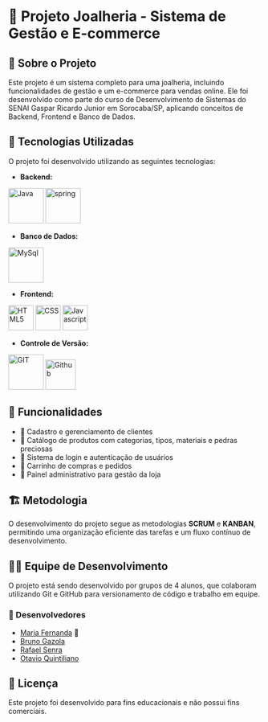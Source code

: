 # 💎 Projeto Joalheria - Sistema de Gestão e E-commerce

## 📌 Sobre o Projeto

Este projeto é um sistema completo para uma joalheria, incluindo funcionalidades de gestão e um e-commerce para vendas online. Ele foi desenvolvido como parte do curso de Desenvolvimento de Sistemas do SENAI Gaspar Ricardo Junior em Sorocaba/SP, aplicando conceitos de Backend, Frontend e Banco de Dados.

## 🚀 Tecnologias Utilizadas

O projeto foi desenvolvido utilizando as seguintes tecnologias:


- **Backend:** 

<img alt="Java" width="70" src="https://cdn.jsdelivr.net/gh/devicons/devicon@latest/icons/java/java-original-wordmark.svg"> <img alt="spring" width="70" src="https://cdn.jsdelivr.net/gh/devicons/devicon@latest/icons/spring/spring-original-wordmark.svg">

- **Banco de Dados:** 

<img alt="MySql" width="70" src="https://cdn.jsdelivr.net/gh/devicons/devicon@latest/icons/mysql/mysql-original-wordmark.svg" />
            
- **Frontend:**

<img alt="HTML5" width="50" src="https://cdn.jsdelivr.net/gh/devicons/devicon@latest/icons/html5/html5-original-wordmark.svg" /> <img alt="CSS" width="50" src="https://cdn.jsdelivr.net/gh/devicons/devicon@latest/icons/css3/css3-original-wordmark.svg"/> <img alt="Javascript" width="50" src="https://cdn.jsdelivr.net/gh/devicons/devicon@latest/icons/javascript/javascript-original.svg"/>  

- **Controle de Versão:** 

<img alt="GIT" width="70" src="https://cdn.jsdelivr.net/gh/devicons/devicon@latest/icons/git/git-original-wordmark.svg" /> <img alt="Github" width="60" src="https://cdn.jsdelivr.net/gh/devicons/devicon@latest/icons/github/github-original-wordmark.svg"/>

## 🔧 Funcionalidades

- 📌 Cadastro e gerenciamento de clientes   
- 📌 Catálogo de produtos com categorias, tipos, materiais e pedras preciosas  
- 📌 Sistema de login e autenticação de usuários  
- 📌 Carrinho de compras e pedidos  
- 📌 Painel administrativo para gestão da loja  

## 🏗 Metodologia

O desenvolvimento do projeto segue as metodologias **SCRUM** e **KANBAN**, permitindo uma organização eficiente das tarefas e um fluxo contínuo de desenvolvimento.

## 👨‍💻 Equipe de Desenvolvimento

O projeto está sendo desenvolvido por grupos de 4 alunos, que colaboram utilizando Git e GitHub para versionamento de código e trabalho em equipe.

### 🚀 Desenvolvedores  

- [Maria Fernanda](https://github.com/mafeeoliveiraa) 👑  
- [Bruno Gazola](https://github.com/bruno-gazola)  
- [Rafael Senra](http://github.com/Khallizi02)  
- [Otavio Quintiliano](https://github.com/otavioquintilliano)  



## 📜 Licença
Este projeto foi desenvolvido para fins educacionais e não possui fins comerciais.